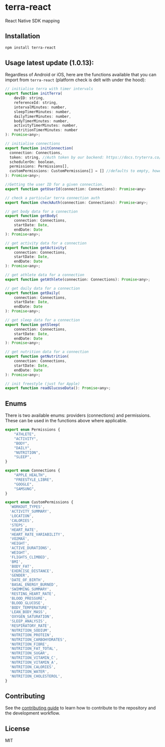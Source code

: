 # terra-react

React Native SDK mapping

## Installation

```sh
npm install terra-react
```

## Usage latest update (1.0.13): 

Regardless of Android or iOS, here are the functions available that you can import from `terra-react` (platform check is delt with under the hood):

```js
// initialise terra with timer intervals
export function initTerra(
    devID: string,
    referenceId: string,
    intervalMinutes: number,
    sleepTimerMinutes: number,
    dailyTimerMinutes: number,
    bodyTimerMinutes: number,
    activityTimerMinutes: number,
    nutritionTimerMinutes: number
): Promise<any>;

// initialise connections
export function initConnection(
  connection: Connections,
  token: string, //Auth token by our backend: https://docs.tryterra.co/reference/generate-authentication-token
  schedulerOn: boolean,
  permissions: Permissions[],
  customPermissions: CustomPermissions[] = [] //defaults to empty, however if provided, it will overwrite permissions
): Promise<any>;

//Getting the user ID for a given connection.
export function getUserId(connection: Connections): Promise<any>

// check a particular terra connection auth
export function checkAuth(connection: Connections): Promise<any>;

// get body data for a connection
export function getBody(
    connection: Connections,
    startDate: Date,
    endDate: Date
): Promise<any>;

// get activity data for a connection
export function getActivity(
    connection: Connections,
    startDate: Date,
    endDate: Date
): Promise<any>;

// get athlete data for a connection
export function getAthlete(connection: Connections): Promise<any>;

// get daily data for a connection
export function getDaily(
    connection: Connections,
    startDate: Date,
    endDate: Date
): Promise<any>;

// get sleep data for a connection
export function getSleep(
    connection: Connections,
    startDate: Date,
    endDate: Date
): Promise<any>;

// get nutrition data for a connection
export function getNutrition(
    connection: Connections,
    startDate: Date,
    endDate: Date
): Promise<any>;

// init freestyle (just for Apple)
export function readGlucoseData(): Promise<any>;
```

## Enums

There is two available enums: providers (connections) and permissions. These can be used in the functions above where applicable.

```js
export enum Permissions {
    "ATHLETE",
    "ACTIVITY",
    "BODY",
    "DAILY",
    "NUTRITION",
    "SLEEP",
}

export enum Connections {
    "APPLE_HEALTH",
    "FREESTYLE_LIBRE",
    "GOOGLE",
    "SAMSUNG",
}

export enum CustomPermissions {
  'WORKOUT_TYPES',
  'ACTIVITY_SUMMARY',
  'LOCATION',
  'CALORIES',
  'STEPS',
  'HEART_RATE',
  'HEART_RATE_VARIABILITY',
  'VO2MAX',
  'HEIGHT',
  'ACTIVE_DURATIONS',
  'WEIGHT',
  'FLIGHTS_CLIMBED',
  'BMI',
  'BODY_FAT',
  'EXERCISE_DISTANCE',
  'GENDER',
  'DATE_OF_BIRTH',
  'BASAL_ENERGY_BURNED',
  'SWIMMING_SUMMARY',
  'RESTING_HEART_RATE',
  'BLOOD_PRESSURE',
  'BLOOD_GLUCOSE',
  'BODY_TEMPERATURE',
  'LEAN_BODY_MASS',
  'OXYGEN_SATURATION',
  'SLEEP_ANALYSIS',
  'RESPIRATORY_RATE',
  'NUTRITION_SODIUM',
  'NUTRITION_PROTEIN',
  'NUTRITION_CARBOHYDRATES',
  'NUTRITION_FIBRE',
  'NUTRITION_FAT_TOTAL',
  'NUTRITION_SUGAR',
  'NUTRITION_VITAMIN_C',
  'NUTRITION_VITAMIN_A',
  'NUTRITION_CALORIES',
  'NUTRITION_WATER',
  'NUTRITION_CHOLESTEROL',
}
```

## Contributing

See the [contributing guide](CONTRIBUTING.md) to learn how to contribute to the repository and the development workflow.

## License

MIT
